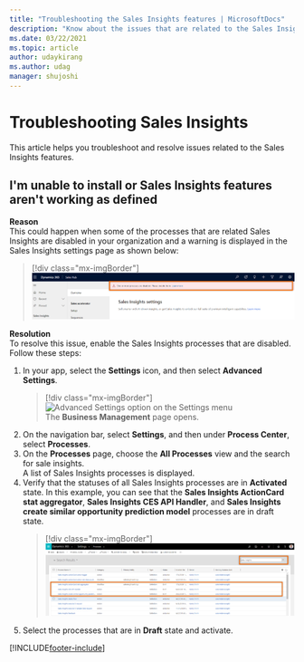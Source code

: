 ```yaml
---
title: "Troubleshooting the Sales Insights features | MicrosoftDocs"
description: "Know about the issues that are related to the Sales Insights features, and how to troubleshoot them."
ms.date: 03/22/2021
ms.topic: article
author: udaykirang
ms.author: udag
manager: shujoshi
---
```


# Troubleshooting Sales Insights 

This article helps you troubleshoot and resolve issues related to the Sales Insights features.

<a name="unable-install-features-not-working-sales-premium"> </a>
## I'm unable to install or Sales Insights features aren't working as defined 

**Reason**   
This could happen when some of the processes that are related Sales Insights are disabled in your organization and a warning is displayed in the Sales Insights settings page as shown below:    
> [!div class="mx-imgBorder"]  
> ![Sales insights processes are disabled warning message](media/ts-sp-process-disabled-warning-message.png "Sales insights processes are disabled warning message")

**Resolution**    
To resolve this issue, enable the Sales Insights processes that are disabled. Follow these steps:   
1.  In your app, select the **Settings** icon, and then select **Advanced Settings**.   
    > [!div class="mx-imgBorder"]    
    > ![Advanced Settings option on the Settings menu](media/advanced-settings-option.png "Advanced Settings option on the Settings menu")    
    The **Business Management** page opens.    
2.  On the navigation bar, select **Settings**, and then under **Process Center**, select **Processes**.    
3. On the **Processes** page, choose the **All Processes** view and the search for sale insights.    
    A list of Sales Insights processes is displayed.    
4. Verify that the statuses of all Sales Insights processes are in **Activated** state. In this example, you can see that the **Sales Insights ActionCard stat aggregator**, **Sales Insights CES API Handler**, and **Sales Insights create similar opportunity prediction model** processes are in draft state.  
    > [!div class="mx-imgBorder"]    
    > ![View all Sales Insights processes](media/ts-sp-process-view-sales-insights-processes.png "View all Sales Insights processes")    
5. Select the processes that are in **Draft** state and activate.


[!INCLUDE[footer-include](../includes/footer-banner.md)]
